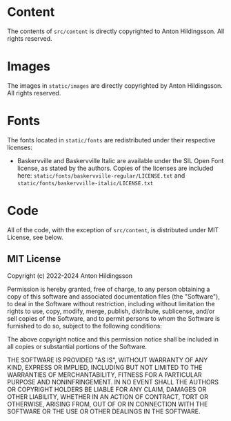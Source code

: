 # Content
The contents of `src/content` is directly copyrighted to Anton Hildingsson. All rights reserved.

# Images
The images in `static/images` are directly copyrighted by Anton Hildingsson. All rights reserved.

# Fonts
The fonts located in `static/fonts` are redistributed under their respective licenses:

* Baskervville and Baskervville Italic are available under the SIL Open Font license, as stated by the authors. Copies of the licenses are included here: `static/fonts/baskervville-regular/LICENSE.txt` and `static/fonts/baskervville-italic/LICENSE.txt`

# Code
All of the code, with the exception of `src/content`, is distributed under MIT License, see below.

## MIT License

Copyright (c) 2022-2024 Anton Hildingsson

Permission is hereby granted, free of charge, to any person obtaining a copy
of this software and associated documentation files (the "Software"), to deal
in the Software without restriction, including without limitation the rights
to use, copy, modify, merge, publish, distribute, sublicense, and/or sell
copies of the Software, and to permit persons to whom the Software is
furnished to do so, subject to the following conditions:

The above copyright notice and this permission notice shall be included in all
copies or substantial portions of the Software.

THE SOFTWARE IS PROVIDED "AS IS", WITHOUT WARRANTY OF ANY KIND, EXPRESS OR
IMPLIED, INCLUDING BUT NOT LIMITED TO THE WARRANTIES OF MERCHANTABILITY,
FITNESS FOR A PARTICULAR PURPOSE AND NONINFRINGEMENT. IN NO EVENT SHALL THE
AUTHORS OR COPYRIGHT HOLDERS BE LIABLE FOR ANY CLAIM, DAMAGES OR OTHER
LIABILITY, WHETHER IN AN ACTION OF CONTRACT, TORT OR OTHERWISE, ARISING FROM,
OUT OF OR IN CONNECTION WITH THE SOFTWARE OR THE USE OR OTHER DEALINGS IN THE
SOFTWARE.